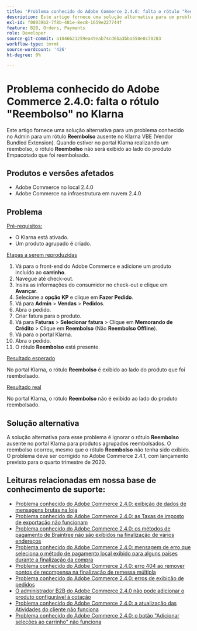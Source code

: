```yaml
---
title: 'Problema conhecido do Adobe Commerce 2.4.0: falta o rótulo "Reembolso" no Klarna'
description: Este artigo fornece uma solução alternativa para um problema conhecido no Admin para um rótulo **Reembolso** ausente no Klarna VBE (Vendor Bundled Extension). Quando estiver no portal Klarna realizando um reembolso, o rótulo **Reembolso** não é exibido ao lado do produto agrupado que foi reembolsado.
exl-id: f08039b2-7f8b-481e-8ec8-1659e227744f
feature: B2B, Orders, Payments
role: Developer
source-git-commit: a1046621259ea49eab74cd6ba3bba550e0c70283
workflow-type: tm+mt
source-wordcount: '426'
ht-degree: 0%

---
```


# Problema conhecido do Adobe Commerce 2.4.0: falta o rótulo &quot;Reembolso&quot; no Klarna

Este artigo fornece uma solução alternativa para um problema conhecido no Admin para um rótulo **Reembolso** ausente no Klarna VBE (Vendor Bundled Extension). Quando estiver no portal Klarna realizando um reembolso, o rótulo **Reembolso** não será exibido ao lado do produto Empacotado que foi reembolsado.

## Produtos e versões afetados

* Adobe Commerce no local 2.4.0
* Adobe Commerce na infraestrutura em nuvem 2.4.0

## Problema

<u>Pré-requisitos:</u>

* O Klarna está ativado.
* Um produto agrupado é criado.

<u>Etapas a serem reproduzidas</u>

1. Vá para o front-end do Adobe Commerce e adicione um produto incluído ao **carrinho**.
1. Navegue até check-out.
1. Insira as informações do consumidor no check-out e clique em **Avançar**.
1. Selecione a **opção KP** e clique em **Fazer Pedido**.
1. Vá para **Admin** > **Vendas** > **Pedidos**.
1. Abra o pedido.
1. Criar fatura para o produto.
1. Vá para **Faturas** > **Selecionar fatura** > Clique em **Memorando de Crédito** > Clique em **Reembolso** (Não **Reembolso Offline**).
1. Vá para o portal Klarna.
1. Abra o pedido.
1. O rótulo **Reembolso** está presente.

<u>Resultado esperado</u>

No portal Klarna, o rótulo **Reembolso** é exibido ao lado do produto que foi reembolsado.

<u>Resultado real</u>

No portal Klarna, o rótulo **Reembolso** não é exibido ao lado do produto reembolsado.

## Solução alternativa

A solução alternativa para esse problema é ignorar o rótulo **Reembolso** ausente no portal Klarna para produtos agrupados reembolsados. O reembolso ocorreu, mesmo que o rótulo **Reembolso** não tenha sido exibido. O problema deve ser corrigido no Adobe Commerce 2.4.1, com lançamento previsto para o quarto trimestre de 2020.

## Leituras relacionadas em nossa base de conhecimento de suporte:

* [Problema conhecido do Adobe Commerce 2.4.0: exibição de dados de mensagens brutas na loja](/help/troubleshooting/storefront/magento-2-4-0-issue-storefront-raw-message-data-display.md)
* [Problema conhecido do Adobe Commerce 2.4.0: as Taxas de imposto de exportação não funcionam](/help/troubleshooting/miscellaneous/magento-2-4-0-known-issue-export-tax-rates-does-not-work.md)
* [Problema conhecido do Adobe Commerce 2.4.0: os métodos de pagamento de Braintree não são exibidos na finalização de vários endereços](/help/troubleshooting/payments/magento-2-4-0-braintree-not-in-multiple-addresses-checkout.md)
* [Problema conhecido do Adobe Commerce 2.4.0: mensagem de erro que seleciona o método de pagamento local exibido para alguns países durante a finalização da compra](/help/troubleshooting/payments/magento-2-4-0-checkout-error-selecting-local-payments.md)
* [Problema conhecido do Adobe Commerce 2.4.0: erro 404 ao remover pontos de recompensa na finalização de remessa múltipla](/help/troubleshooting/storefront/magento-2-4-0-404-error-removing-rewards-points-on-multi-shipping-checkout.md)
* [Problema conhecido do Adobe Commerce 2.4.0: erros de exibição de pedidos](/help/troubleshooting/storefront/magento-2-4-0-known-issue-orders-display-error.md)
* [O administrador B2B do Adobe Commerce 2.4.0 não pode adicionar o produto configurável à cotação](/help/troubleshooting/miscellaneous/magento-2-4-0-b2b-admin-can-t-add-configurable-product-to-quote.md)
* [Problema conhecido do Adobe Commerce 2.4.0: a atualização das Atividades do cliente não funciona](/help/troubleshooting/miscellaneous/magento-2-4-0-refresh-on-customer-activities-does-not-work.md)
* [Problema conhecido do Adobe Commerce 2.4.0: o botão &quot;Adicionar seleções ao carrinho&quot; não funciona](/help/troubleshooting/miscellaneous/magento-2-4-0-add-selections-to-my-cart-does-not-work.md)
